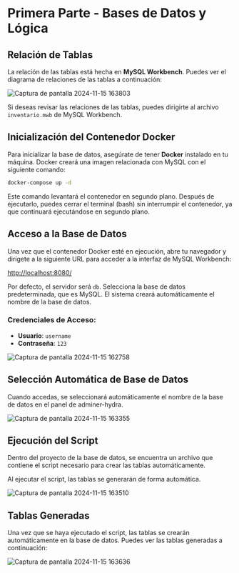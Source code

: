 # Primera Parte - Bases de Datos y Lógica

## Relación de Tablas

La relación de las tablas está hecha en **MySQL Workbench**. Puedes ver el diagrama de relaciones de las tablas a continuación:

![Captura de pantalla 2024-11-15 163803](https://github.com/user-attachments/assets/e2a42112-b362-4076-aec1-3af08eca9f6b)

Si deseas revisar las relaciones de las tablas, puedes dirigirte al archivo `inventario.mwb` de MySQL Workbench.

## Inicialización del Contenedor Docker

Para inicializar la base de datos, asegúrate de tener **Docker** instalado en tu máquina. Docker creará una imagen relacionada con MySQL con el siguiente comando:

```bash
docker-compose up -d
```

Este comando levantará el contenedor en segundo plano. Después de ejecutarlo, puedes cerrar el terminal (bash) sin interrumpir el contenedor, ya que continuará ejecutándose en segundo plano.

## Acceso a la Base de Datos

Una vez que el contenedor Docker esté en ejecución, abre tu navegador y dirígete a la siguiente URL para acceder a la interfaz de MySQL Workbench:

[http://localhost:8080/](http://localhost:8080/)

Por defecto, el servidor será `db`. Selecciona la base de datos predeterminada, que es MySQL. El sistema creará automáticamente el nombre de la base de datos.

### Credenciales de Acceso:

- **Usuario**: `username`
- **Contraseña**: `123`

![Captura de pantalla 2024-11-15 162758](https://github.com/user-attachments/assets/c0ca1520-716f-427b-80b3-ec6de00ecb1d)

## Selección Automática de Base de Datos

Cuando accedas, se seleccionará automáticamente el nombre de la base de datos en el panel de adminer-hydra.

![Captura de pantalla 2024-11-15 163355](https://github.com/user-attachments/assets/34159e2c-2558-48e3-afd2-d50df2abc541)

## Ejecución del Script

Dentro del proyecto de la base de datos, se encuentra un archivo que contiene el script necesario para crear las tablas automáticamente.

Al ejecutar el script, las tablas se generarán de forma automática.

![Captura de pantalla 2024-11-15 163510](https://github.com/user-attachments/assets/a9fc0157-3553-47cd-a641-1afa8ec1dc99)

## Tablas Generadas

Una vez que se haya ejecutado el script, las tablas se crearán automáticamente en la base de datos. Puedes ver las tablas generadas a continuación:

![Captura de pantalla 2024-11-15 163636](https://github.com/user-attachments/assets/038bf1bb-7384-4a9b-b1ed-a5ff2f8133a7)
```
